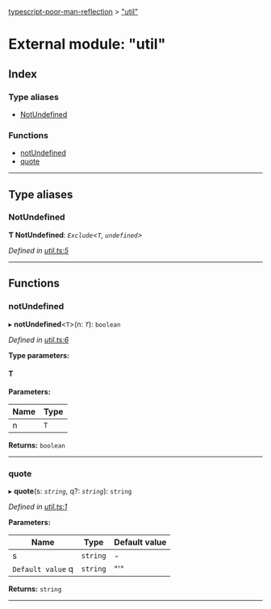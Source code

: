 [typescript-poor-man-reflection](../README.md) > ["util"](../modules/_util_.md)

# External module: "util"

## Index

### Type aliases

* [NotUndefined](_util_.md#notundefined)

### Functions

* [notUndefined](_util_.md#notundefined-1)
* [quote](_util_.md#quote)

---

## Type aliases

<a id="notundefined"></a>

###  NotUndefined

**Ƭ NotUndefined**: *`Exclude`<`T`, `undefined`>*

*Defined in [util.ts:5](https://github.com/cancerberoSgx/typescript-poor-man-reflection/blob/0ebe280/src/util.ts#L5)*

___

## Functions

<a id="notundefined-1"></a>

###  notUndefined

▸ **notUndefined**<`T`>(n: *`T`*): `boolean`

*Defined in [util.ts:6](https://github.com/cancerberoSgx/typescript-poor-man-reflection/blob/0ebe280/src/util.ts#L6)*

**Type parameters:**

#### T 
**Parameters:**

| Name | Type |
| ------ | ------ |
| n | `T` |

**Returns:** `boolean`

___
<a id="quote"></a>

###  quote

▸ **quote**(s: *`string`*, q?: *`string`*): `string`

*Defined in [util.ts:1](https://github.com/cancerberoSgx/typescript-poor-man-reflection/blob/0ebe280/src/util.ts#L1)*

**Parameters:**

| Name | Type | Default value |
| ------ | ------ | ------ |
| s | `string` | - |
| `Default value` q | `string` | &quot;&#x27;&quot; |

**Returns:** `string`

___

